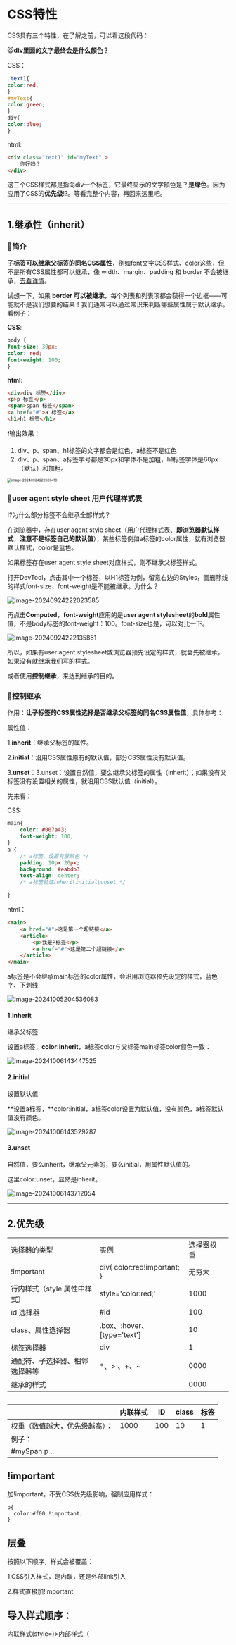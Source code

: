 # CSS特性

CSS具有三个特性，在了解之前，可以看这段代码：

😺**div里面的文字最终会是什么颜色？**

CSS：

```css
.text1{
color:red;
}
#myText{
color:green;
}
div{
color:blue;
}
```

html:

```html
<div class="text1" id="myText" >
    你好吗？
</div>
```

这三个CSS样式都是指向div一个标签，它最终显示的文字颜色是？**是绿色**。因为应用了CSS的**优先级**⁉。等看完整个内容，再回来这里吧。

------



## 1.继承性（inherit）

### 📝简介

**子标签可以继承父标签的同名CSS属性**，例如font文字CSS样式、color这些，但不是所有CSS属性都可以继承，像 width、margin、padding 和 border 不会被继承，[去看详情](https://web.dev/learn/css/inheritance?hl=zh-cn)。

试想一下，如果 **border 可以被继承**，每个列表和列表项都会获得一个边框——可能就不是我们想要的结果！我们通常可以通过常识来判断哪些属性属于默认继承。看例子：

**CSS**:

``` css
body {
font-size: 30px;
color: red;
font-weight: 100;
}
```

**html:**

```html
<div>div 标签</div>
<p>p 标签</p>
<span>span 标签</span>
<a href="#">a 标签</a>
<h1>h1 标签</h1>
```

❗输出效果：

1. div、p、span、h1标签的文字都会是红色，a标签不是红色
2. div、p、span、a标签字号都是30px和字体不是加粗，h1标签字体是60px（默认）和加粗。

<img src="../images/image-20240924222628410.png" alt="image-20240924222628410" style="zoom:55%;" />

### 📝user agent style sheet 用户代理样式表

⁉为什么部分标签不会继承全部样式？

在浏览器中，存在user agent style sheet（用户代理样式表、**即浏览器默认样式**，**注意不是标签自己的默认值**），某些标签例如a标签的color属性，就有浏览器默认样式，color是蓝色。

如果标签存在user agent style sheet对应样式，则不继承父标签样式。

打开DevTool，点击其中一个标签，以H1标签为例，留意右边的Styles，画删除线的样式font-size、font-weight是不能被继承。为什么？

![image-20240924222023585](../images/image-20240924222023585.png)

再点击**Computed**，**font-weight**应用的是**user agent stylesheet**的**bold**属性值，不是body标签的font-weight：100。font-size也是，可以对比一下。

![image-20240924222135851](../images/image-20240924222135851.png)

所以，如果有user agent stylesheet或浏览器预先设定的样式，就会先被继承，如果没有就继承我们写的样式。

或者使用**控制继承**，来达到继承的目的。

### 📝控制继承 

作用：**让子标签的CSS属性选择是否继承父标签的同名CSS属性值**，具体参考：

[链接]: https://developer.mozilla.org/zh-CN/docs/Learn/CSS/Building_blocks/Cascade_and_inheritance#理解继承

属性值：

1.**inherit**：继承父标签的属性。

2.**initial**：沿用CSS属性原有的默认值，部分CSS属性没有默认值。

3.**unset**：3.unset：设置自然值，要么继承父标签的属性（inherit）；如果没有父标签没有设置相关的属性，就沿用CSS默认值（initial）。

先来看：

CSS:

``` css
main{
    color: #007a43;
    font-weight: 100;
}
a { 
    /* a标签、设置背景颜色 */
    padding: 10px 20px;
    background: #eabdb3;
    text-align: center; 
    /* a标签验证inheri\initial\unset */

}
```

html：

```html
<main>
    <a href="#">这是第一个超链接</a>
    <article>
        <p>我是P标签</p>
        <a href="#">这是第二个超链接</a>
    </article>
</main>
```

a标签是不会继承main标签的color属性，会沿用浏览器预先设定的样式，蓝色字、下划线

![image-20241005204536083](../images/image-20241005204536083.png)

#### 1.**inherit** 

继承父标签

设置a标签，**color:inherit**，a标签color与父标签main标签color颜色一致：

![image-20241006143447525](../images/image-20241006143447525.png)

#### **2.initial**

设置默认值

**设置a标签，**color:initial，a标签color设置为默认值，没有颜色，a标签默认值没有颜色。

![image-20241006143529287](../images/image-20241006143529287.png)

#### 3.unset

自然值，要么inherit，继承父元素的，要么initial，用属性默认值的。

这里color:unset，显然是inherit。

![image-20241006143712054](../images/image-20241006143712054.png)

------



## 2.优先级



|                                |                             |            |      |
| :----------------------------- | :-------------------------- | :--------- | :--- |
| 选择器的类型                   | 实例                        | 选择器权重 |      |
| !important                     | div{ color:red!important; } | 无穷大     |      |
| 行内样式（style 属性中样式）   | style='color:red;'          | 1000       |      |
| id 选择器                      | #id                         | 100        |      |
| class、属性选择器              | .box、:hover、[type='text'] | 10         |      |
| 标签选择器                     | div                         | 1          |      |
| 通配符、子选择器、相邻选择器等 | *、> 、+、~                 | 0000       |      |
| 继承的样式                     |                             | 0000       |      |

## 



|                                | 内联样式 | ID   | class | 标签 |
| ------------------------------ | -------- | ---- | ----- | ---- |
| 权重（数值越大，优先级越高）： | 1000     | 100  | 10    | 1    |
| 例子：                         |          |      |       |      |
| #mySpan p .                    |          |      |       |      |





## !important

加!important，不受CSS优先级影响，强制应用样式：

``` 
p{
  color:#f00 !important;
}
```



## 层叠

按照以下顺序，样式会被覆盖：

1.CSS引入样式，是内联，还是外部link引入

2.样式直接加!important



## 导入样式顺序：

内联样式(style=)>内部样式（<style>）>外部样式(link)>浏览器默认